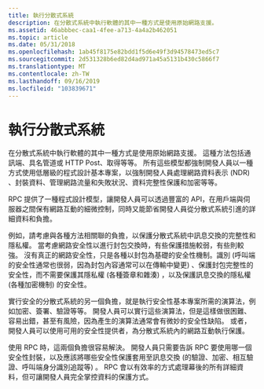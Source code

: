 ```yaml
---
title: 執行分散式系統
description: 在分散式系統中執行軟體的其中一種方式是使用原始網路支援。
ms.assetid: 46abbbec-caa1-4fee-a713-4a4a2b462051
ms.topic: article
ms.date: 05/31/2018
ms.openlocfilehash: 1ab45f8175e82bdd1f5d6e49f3d94578473ed5c7
ms.sourcegitcommit: 2d531328b6ed82d4ad971a45a5131b430c5866f7
ms.translationtype: MT
ms.contentlocale: zh-TW
ms.lasthandoff: 09/16/2019
ms.locfileid: "103839671"
---
```

# <a name="implementing-a-distributed-system"></a>執行分散式系統

在分散式系統中執行軟體的其中一種方式是使用原始網路支援。 這種方法包括通訊端、具名管道或 HTTP Post、取得等等。 所有這些模型都強制開發人員以一種方式使用低層級的程式設計基本專案，以強制開發人員處理網路資料表示 (NDR) 、封裝資料、管理網路流量和失敗狀況、資料完整性保護和加密等等。

RPC 提供了一種程式設計模型，讓開發人員可以透過豐富的 API，在用戶端與伺服器之間保有網路互動的細微控制，同時又能節省開發人員從分散式系統引進的詳細資料和負擔。

例如，請考慮與各種方法相關聯的負擔，以保護分散式系統中訊息交換的完整性和隱私權。 當考慮網路安全性以進行封包交換時，有些保護措施較弱，有些則較強。 沒有真正的網路安全性，只是各種以封包為基礎的安全性機制。識別 (呼叫端的安全性通常也很弱，因為封包內容通常可以在傳輸中變更) 、保護封包完整性的安全性，而不需要保護其隱私權 (各種簽章和雜湊) ，以及保護訊息交換的隱私權 (各種加密機制) 的安全性。

實行安全的分散式系統的另一個負擔，就是執行安全性基本專案所需的演算法，例如加密、簽署、驗證等等。 開發人員可以實行這些演算法，但是這樣做很困難、容易出錯，甚至有風險，因為產生的演算法通常會有微妙的安全性缺陷。 或者，開發人員可以使用可用的安全性提供者，為分散式系統內的網路互動執行保護。

使用 RPC 時，這兩個負擔很容易解決。 開發人員只需要告訴 RPC 要使用哪一個安全性封裝，以及應該將哪些安全性保護套用至訊息交換 (的驗證、加密、相互驗證、呼叫端身分識別追蹤等) 。 RPC 會以有效率的方式處理幕後的所有詳細資料，但可讓開發人員完全掌控資料的保護方式。

 

 




